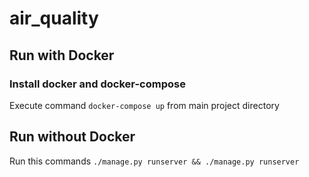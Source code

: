 # air_quality

## Run with Docker
### Install docker and docker-compose
Execute command `docker-compose up` from main project directory


## Run without Docker
Run this commands  `./manage.py runserver && ./manage.py runserver` 

